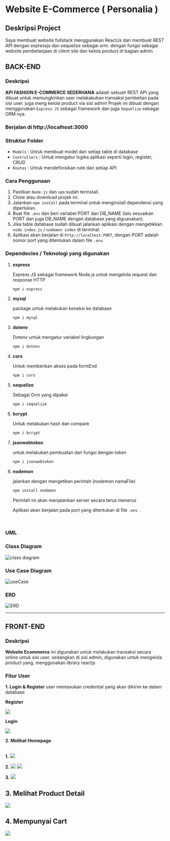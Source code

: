 # Website E-Commerce ( Personalia )

## Deskripsi Project 
Saya membuat website fullstack menggunakan ReactJs dan membuat REST API dengan expressjs dan sequelize sebagai orm. dengan fungsi sebagai website pembelanjaan di client site dan kelola product di bagian admin


## BACK-END

### **Deskripsi**
**API FASHION E-COMMERCE SEDERHANA** adalah sebuah REST API yang dibuat untuk memungkinkan user melakakukan transaksi pembelian pada sisi user. juga meng kelola product via sisi admin Projek ini dibuat dengan menggunakan `Express JS` sebagai framework dan juga `Sequelize` sebagai ORM nya.

### Berjalan di http://localhost:3000

### Struktur Folder

- `Models` : Untuk membuat model dari setiap table di database
- `Controllers` : Untuk mengatur logika aplikasi seperti login, register, CRUD
- `Routes` : Untuk mendefinisikan rute dari setiap API


### Cara Penggunaan

1. Pastikan `Node.js` dan `npm` sudah terinstall.
2. Clone atau download projek ini.
3. Jalankan `npm install` pada terminal untuk menginstall dependensi yang diperlukan.
4. Buat file `.env` dan beri variabel PORT dan DB_NAME (lalu sesuaikan PORT dan juga DB_NAME dengan database yang diguanakan).
5. Jika table database sudah dibuat jalankan aplikasi dengan mengetikkan `node index.js` / `nodemon index` di terminal.
6. Aplikasi akan berjalan di `http://localhost:PORT`, dengan PORT adalah nomor port yang ditentukan dalam file `.env`.

### Dependecies / Teknologi yang digunakan

1. **express**

    Express JS sebagai framework Node.js untuk mengelola request dan response HTTP

    ```bash
   npm i express
    ```

2. **mysql**

    package untuk melakukan koneksi ke database

    ```bash
    npm i mysql
    ```

3. **dotenv**

    Dotenv untuk mengatur variabel lingkungan
    ```bash
    npm i dotenv
    ```

4. **cors**

    Untuk memberikan akses pada forntEnd

    ```bash
    npm i cors
    ```
5. **sequelize**

    Sebagai Orm yang dipakai

    ```bash
    npm i sequelize
    ```
6. **bcrypt**

    Untuk melakukan hash dan compare

    ```bash
    npm i bcrypt
    ```
7. **jsonwebtoken**

    untuk melakukan pembuatan dan fungsi dengan token

    ```bash
    npm i jsonwebtoken
    ```
8. **nodemon**

    jalankan dengan mengetikan perintah (nodemon namaFile)

    ```bash
    npm install nodemon
    ```

    Perintah ini akan menjalankan server secara terus menerus

    Aplikasi akan berjalan pada port yang ditentukan di file `.env` .

    <br>

    


### UML

### Class Diagram
![class diagram](./fe/image/class%20diagram.jpg)

### Use Case Diagram
![useCase](./fe/image/useCase.jpg)

### ERD
![ERD](./fe/image/ERD.jpg)

---



## FRONT-END

### Deskripsi
**Website Ecommerce** ini digunakan untuk melakukan transaksi secara online untuk sisi user. sedangkan di sisi admin, digunakan untuk mengelola product yang. menggunakan library reactjs

### Fitur User

**1. Login & Register**
user memasukan credential yang akan dikirim ke dalam database

**Register**

<img src="./fe/image/register.png" />

**Login**

<img src="./fe/image/login.png" />

**2. Melihat Homepage**
<br>
<br>

**1.**
<img src="./fe/image/a.png" />

**2.**
<img src="./fe/image/b.png" />
<img src="./fe/image/c.png" />

**3.**
<img src="./fe/image/footer.png" />

## **3. Melihat Product Detail**
<img src="./fe/image/productDetail.png" />

## **4. Mempunyai Cart**
<img src="./fe/image/cart.png" />



<!-- # Web Detail

### Header Web
![header web](./fe/image/header.png)

### Product
![product](./fe/image/product.png)

### Product Detail
![productDetail](./fe/image/prodctDetail.png)

### Cart
![cart](./fe/image/image.png) -->
